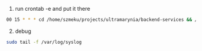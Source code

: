 1. run crontab -e and put it there
```bash
00 15 * * * cd /home/szmeku/projects/ultramarynia/backend-services && /usr/local/bin/node start-scraper.js | logger -t katokult 
```

2. debug 
```bash
sudo tail -f /var/log/syslog                                                                                                ✓✗ main:9a63d73 - ultramarynia 
```

